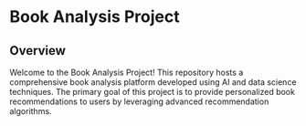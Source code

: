 # Book Analysis Project
## Overview
Welcome to the Book Analysis Project! This repository hosts a comprehensive book analysis platform developed using AI and data science techniques. The primary goal of this project is to provide personalized book recommendations to users by leveraging advanced recommendation algorithms.
